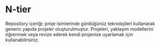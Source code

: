 # N-tier
Repository içeriği; proje isimlerinde gördüğünüz teknolojileri kullanarak generic yapıda projeler oluşturulmuştur. 
Projeleri, yaklaşım modellerini öğrenmek veya revize ederek kendi projenize uyarlamak için kullanabilirsiniz. 
